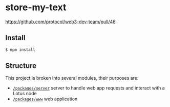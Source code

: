# store-my-text

https://github.com/protocol/web3-dev-team/pull/46

## Install

```sh
$ npm install
```

## Structure

This project is broken into several modules, their purposes are:

* [`/packages/server`](./packages/server) server to handle web app requests and interact with a Lotus node
* [`/packages/www`](./packages/www) web application


